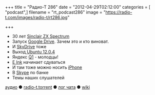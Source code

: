 +++
title = "Радио-Т 286"
date = "2012-04-29T02:12:00"
categories = [ "podcast",]
filename = "rt_podcast286"
image = "https://radio-t.com/images/radio-t/rt286.jpg"

+++

- 30 лет [Sinclair ZX Spectrum](http://www.engadget.com/2012/04/23/zx-spectrum-google-doodle/)
- Запуск [Google Drive](http://habrahabr.ru/post/142750/). Зачем это и кто виноват.
- И [SkyDrive](http://mashable.com/2012/04/23/skydrive-update-100gb-storage/) тоже
- Выход[ ](http://www.blogger.com/goog_1855749673)[Ubuntu 12.0.4](http://www.theverge.com/2012/4/27/2978784/ubuntu-12-0-4-released-new-hud-interface)
- Яндекс [Q1](http://techcrunch.com/2012/04/26/yandex-q1-earnings-revenues-up-51-to-200-3m-net-income-up-53-to-43m/) - молодцы!
- [E Ink](http://www.fastcompany.com/1835676/follow-up-the-tablet-really-is-killing-the-e-reader) начинает сдуваться
- И там тоже можно носить [iPhone](http://thenextweb.com/shareables/2012/04/27/is-that-an-iphone-in-your-bra-or-are-you-just-happy-to-see-me/)
- В [Skype](http://www.theverge.com/2012/4/27/2981524/usb-tin-can-telephone-kickstarter) по банке
- Темы наших слушателей

[аудио](http://cdn.radio-t.com/rt_podcast286.mp3) ● [radio-t.torrent](http://cdn.radio-t.com/torrents/rt_podcast286.mp3.torrent) ● [лог чата](http://chat.radio-t.com/logs/radio-t-286.html) ● [wiki](http://wiki.radio-t.com/%D0%92%D1%8B%D0%BF%D1%83%D1%81%D0%BA_286)<audio src="http://cdn.radio-t.com/rt_podcast286.mp3" preload="none"></audio>